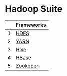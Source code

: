 # Hadoop Suite

| |Frameworks|
|---|---|
|1|<a href='https://github.com/barneywill/hadoop_suite/tree/main/HDFS'>HDFS</a>|
|2|<a href='https://github.com/barneywill/hadoop_suite/tree/main/YARN'>YARN</a>|
|3|<a href='https://github.com/barneywill/hadoop_suite/tree/main/Hive'>Hive</a>|
|4|<a href='https://github.com/barneywill/hadoop_suite/tree/main/HBase'>HBase</a>|
|5|<a href='https://github.com/barneywill/hadoop_suite/tree/main/Zookeeper'>Zookeper</a>|
